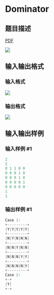 # Dominator

## 题目描述

[problemUrl]: https://uva.onlinejudge.org/index.php?option=com_onlinejudge&Itemid=8&category=229&page=show_problem&problem=3053

[PDF](https://uva.onlinejudge.org/external/119/p11902.pdf)

![](https://cdn.luogu.com.cn/upload/vjudge_pic/UVA11902/ddf916162895ab7bff63e109071628e0c1870dc2.png)

## 输入输出格式

### 输入格式

![](https://cdn.luogu.com.cn/upload/vjudge_pic/UVA11902/d73bca7576fdd2cd8375f2a4dce76914079f131c.png)

### 输出格式

![](https://cdn.luogu.com.cn/upload/vjudge_pic/UVA11902/155df73aab4b79c266da99316ed88415b1fde067.png)

## 输入输出样例

### 输入样例 #1

```cpp
2
5
0 1 1 0 0
0 0 0 1 0
0 0 0 1 0
0 0 0 0 1
0 0 0 0 0
1
1
```


### 输出样例 #1

```cpp
Case 1:
+---------+
|Y|Y|Y|Y|Y|
+---------+
|N|Y|N|N|N|
+---------+
|N|N|Y|N|N|
+---------+
|N|N|N|Y|Y|
+---------+
|N|N|N|N|Y|
+---------+
Case 2:
+-+
|Y|
+-+
```


